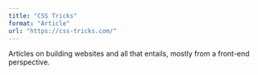 ```yaml
---
title: "CSS Tricks"
format: "Article"
url: "https://css-tricks.com/"
---
```


Articles on building websites and all that entails, mostly from a front-end perspective.
